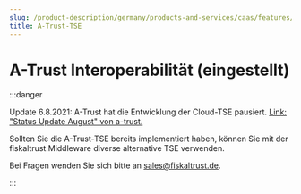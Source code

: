 ```yaml
---
slug: /product-description/germany/products-and-services/caas/features/basics/tse/a-trust
title: A-Trust-TSE
---
```


# A-Trust Interoperabilität (eingestellt)

:::danger

Update 6.8.2021: A-Trust hat die Entwicklung der Cloud-TSE pausiert. [Link: "Status Update August" von a-trust.](https://www.a-trust-tse.de/de/kassensichv/news/news/status-update-august/)

Sollten Sie die A-Trust-TSE bereits implementiert haben, können Sie mit der fiskaltrust.Middleware diverse alternative TSE verwenden. 

Bei Fragen wenden Sie sich bitte an [sales@fiskaltrust.de](mailto:sales@fiskaltrust.de).

:::